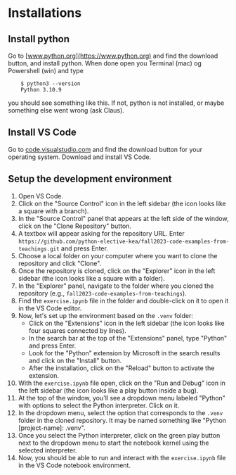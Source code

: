 # Installations

## Install python
Go to [www.python.org](https://www.python.org) and find the download button, and install python.
When done open you Terminal (mac) og Powershell (win) and type

```
	$ python3 --version
	Python 3.10.9
``` 
you should see something like this. 
If not, python is not installed, or maybe something else went wrong (ask Claus). 

## Install VS Code
Go to [code.visualstudio.com](https://code.visualstudio.com/) and find the download button for your operating system. Download and install VS Code. 

## Setup the development environment
1. Open VS Code.
2. Click on the "Source Control" icon in the left sidebar (the icon looks like a square with a branch).
3. In the "Source Control" panel that appears at the left side of the window, click on the "Clone Repository" button.
4. A textbox will appear asking for the repository URL. Enter `https://github.com/python-elective-kea/fall2023-code-examples-from-teachings.git` and press Enter.
5. Choose a local folder on your computer where you want to clone the repository and click "Clone".
6. Once the repository is cloned, click on the "Explorer" icon in the left sidebar (the icon looks like a square with a folder).
7. In the "Explorer" panel, navigate to the folder where you cloned the repository (e.g., `fall2023-code-examples-from-teachings`).
8. Find the `exercise.ipynb` file in the folder and double-click on it to open it in the VS Code editor.
9. Now, let's set up the environment based on the `.venv` folder:
   - Click on the "Extensions" icon in the left sidebar (the icon looks like four squares connected by lines).
   - In the search bar at the top of the "Extensions" panel, type "Python" and press Enter.
   - Look for the "Python" extension by Microsoft in the search results and click on the "Install" button.
   - After the installation, click on the "Reload" button to activate the extension.
10. With the `exercise.ipynb` file open, click on the "Run and Debug" icon in the left sidebar (the icon looks like a play button inside a bug).
11. At the top of the window, you'll see a dropdown menu labeled "Python" with options to select the Python interpreter. Click on it.
12. In the dropdown menu, select the option that corresponds to the `.venv` folder in the cloned repository. It may be named something like "Python [project-name]: .venv".
13. Once you select the Python interpreter, click on the green play button next to the dropdown menu to start the notebook kernel using the selected interpreter.
14. Now, you should be able to run and interact with the `exercise.ipynb` file in the VS Code notebook environment.

